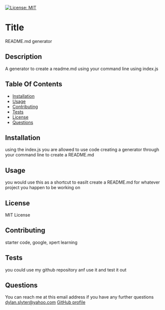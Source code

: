 
  [![License: MIT](https://img.shields.io/badge/License-MIT-yellow.svg)](https://opensource.org/licenses/MIT)
  # Title
  README.md generator

  ## Description
  A generator to create a readme.md using your command line using index.js
  
  ## Table Of Contents
  - [Installation](#installation)
  - [Usage](#usage)
  - [Contributing](#contributing)
  - [Tests](#tests)
  - [License](#license)
  - [Questions](#questions)
  ## Installation
  using the index.js you are allowed to use code creating a generator through your command line to create a README.md

  ## Usage
  you would use this as a shortcut to easilt create a README.md for whatever project you happen to be working on

  ## License
  MIT License

  ## Contributing
  starter code, google, xpert learning

  ## Tests
  you could use my github repository anf use it and test it out

  ## Questions
  You can reach me at this email address if you have any further questions dylan.slyter@yahoo.com
  [GitHub profile](https://GitHub.com/DylanSlyter)
  